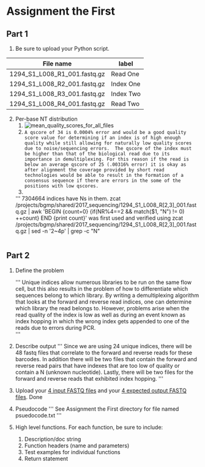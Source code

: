 # Assignment the First

## Part 1
1. Be sure to upload your Python script.

| File name | label |
|---|---|
| 1294_S1_L008_R1_001.fastq.gz | Read One |
| 1294_S1_L008_R2_001.fastq.gz | Index One |
| 1294_S1_L008_R3_001.fastq.gz | Index Two |
| 1294_S1_L008_R4_001.fastq.gz | Read Two |

2. Per-base NT distribution
    1. ![mean_quality_scores_for_all_files](https://user-images.githubusercontent.com/64332514/88987546-20c09300-d28b-11ea-8bfc-2e2f586ec137.png)
    2. ```A qscore of 34 is 0.0004% error and would be a good quality score value for determining if an index is of high enough quality while still allowing for naturally low quality scores due to noise/sequencing errors.  The qscore of the index must be higher than that of the biological read due to its importance in demultiplexing. For this reason if the read is below an average qscore of 25 (.00316% error) it is okay as after alignment the coverage provided by short read technologies would be able to result in the formation of a consensus sequence if there are errors in the some of the positions with low qscores.```
    3. 
    '''
    7304664 indices have Ns in them. zcat /projects/bgmp/shared/2017_sequencing/1294_S1_L008_R[2,3]_001.fastq.gz | awk 'BEGIN {count=0} {if(NR%4==2 && match($1, "N") != 0) ++count} END {print count}' was first used and verified using  zcat /projects/bgmp/shared/2017_sequencing/1294_S1_L008_R[2,3]_001.fastq.gz | sed -n '2~4p' | grep -c "N"
    ```
    
## Part 2
1. Define the problem

    '''
    Unique indices allow numerous libraries to be run on the same flow cell, but this also results in the problem of how to differentiate which
    sequences belong to which library.  By writing a demultiplexing algorithm that looks at the forward and reverse read indices, one can determine
    which library the read belongs to.  However, problems arise when the read quality of the index is low as well as during an event known as index hopping 
    in which the wrong index gets appended to one of the reads due to errors during PCR.  
    '''
2. Describe output
'''
    Since we are using 24 unique indices, there will be 48 fastq files that correlate to the forward and reverse reads for these barcodes.  In addition there will be 
    two files that contain the forward and reverse read pairs that have indexes that are too low of quality or contain a N (unknown nucleotide).  Lastly, there will be two files 
    for the forward and reverse reads that exhibited index hopping.
  ''' 
3. Upload your [4 input FASTQ files](../TEST-input_FASTQ) and your [4 expected output FASTQ files](../TEST-output_FASTQ).
    Done
4. Pseudocode
'''
    See Assignment the First directory for file named psuedocode.txt
  '''
5. High level functions. For each function, be sure to include:
    1. Description/doc string
    2. Function headers (name and parameters)
    3. Test examples for individual functions
    4. Return statement
